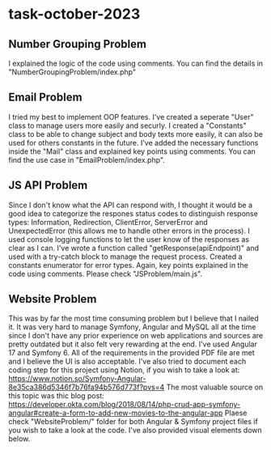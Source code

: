 # task-october-2023
## Number Grouping Problem
I explained the logic of the code using comments. You can find the details in "NumberGroupingProblem/index.php"

## Email Problem
I tried my best to implement OOP features. 
I've created a seperate "User" class to manage users more easily and securly. 
I created a "Constants" class to be able to change subject and body texts more easily, it can also be used for others constants in the future.
I've added the necessary functions inside the "Mail" class and explained key points using comments.
You can find the use case in "EmailProblem/index.php".

## JS API Problem
Since I don't know what the API can respond with, I thought it would be a good idea to categorize the respones status codes to distinguish response types: Information, Redirection, ClientError, ServerError and UnexpectedError (this allows me to handle other errors in the process).
I used console logging functions to let the user know of the responses as clear as I can.
I've wrote a function called "getResponse(apiEndpoint)" and used with a try-catch block to manage the request process.
Created a constants enumerator for error types.
Again, key points explained in the code using comments. Please check "JSProblem/main.js".

## Website Problem
This was by far the most time consuming problem but I believe that I nailed it. It was very hard to manage Symfony, Angular and MySQL all at the time since I don't have any prior experience on web applications and sources are pretty outdated but it also felt very rewarding at the end. 
I've used Angular 17 and Symfony 6.
All of the requirements in the provided PDF file are met and I believe the UI is also acceptable.
I've also tried to document each coding step for this project using Notion, if you wish to take a look at: https://www.notion.so/Symfony-Angular-8e35ca386d5346f7b76fa94b576d773f?pvs=4
The most valuable source on this topic was thic blog post: https://developer.okta.com/blog/2018/08/14/php-crud-app-symfony-angular#create-a-form-to-add-new-movies-to-the-angular-app
Plaese check "WebsiteProblem/" folder for both Angular & Symfony project files if you wish to take a look at the code. I've also provided visual elements down below.
